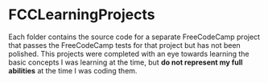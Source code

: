 # FCCLearningProjects
Each folder contains the source code for a separate FreeCodeCamp project that passes the
FreeCodeCamp tests for that project but has not been polished. This projects were completed
with an eye towards learning the basic concepts I was learning at the time, but **do not
represent my full abilities** at the time I was coding them.
